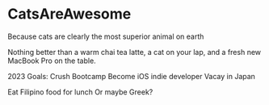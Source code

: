 # CatsAreAwesome
Because cats are clearly the most superior animal on earth

Nothing better than a warm chai tea latte, a cat on your lap, and a fresh new MacBook Pro on the table.

2023 Goals:
Crush Bootcamp
Become iOS indie developer
Vacay in Japan

Eat Filipino food for lunch
Or maybe Greek?



